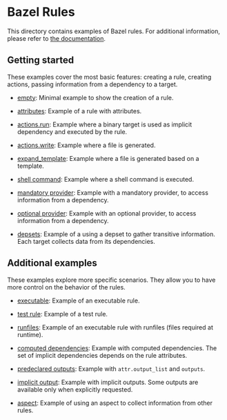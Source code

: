 # Bazel Rules

This directory contains examples of Bazel rules. For additional information,
please refer to [the documentation](https://docs.bazel.build/versions/master/skylark/concepts.html).

## Getting started

These examples cover the most basic features: creating a rule, creating actions,
passing information from a dependency to a target.

* [empty](empty/): Minimal example to show the creation of a rule.

* [attributes](attributes/): Example of a rule with attributes.

* [actions.run](actions_run/): Example where a binary target is used as implicit
  dependency and executed by the rule.

* [actions.write](actions_write/): Example where a file is generated.

* [expand_template](expand_template/): Example where a file is generated based
  on a template.

* [shell command](shell_command/): Example where a shell command is executed.

* [mandatory provider](mandatory_provider/): Example with a mandatory provider,
  to access information from a dependency.

* [optional provider](optional_provider/): Example with an optional provider,
  to access information from a dependency.

* [depsets](depsets/): Example of a using a depset to gather transitive
  information. Each target collects data from its dependencies.

## Additional examples

These examples explore more specific scenarios. They allow you to have more
control on the behavior of the rules.

* [executable](executable/): Example of an executable rule.

* [test rule](test_rule/): Example of a test rule.

* [runfiles](runfiles/): Example of an executable rule with runfiles (files
  required at runtime).

* [computed dependencies](computed_dependencies/): Example with computed
  dependencies. The set of implicit dependencies depends on the rule attributes.

* [predeclared outputs](predeclared_outputs/): Example with `attr.output_list`
  and `outputs`.

* [implicit output](implicit_output/): Example with implicit outputs. Some
  outputs are available only when explicitly requested.

* [aspect](aspect/): Example of using an aspect to collect information from
  other rules.
